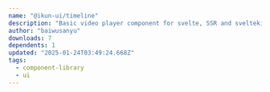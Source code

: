 ```yaml
---
name: "@ikun-ui/timeline"
description: "Basic video player component for svelte, SSR and sveltekit apps."
author: "baiwusanyu"
downloads: 7
dependents: 1
updated: "2025-01-24T03:49:24.668Z"
tags: 
  - component-library
  - ui
---
```

